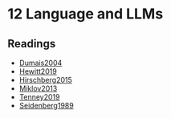 # 12 Language and LLMs

## Readings

- <a href="https://princetonuniversity.github.io/NEU-PSY-502/_static/pdf/Class%2012/Dumais2004.pdf" download>Dumais2004</a>
- <a href="https://princetonuniversity.github.io/NEU-PSY-502/_static/pdf/Class%2012/Hewitt2019.pdf" download>Hewitt2019</a>
- <a href="https://princetonuniversity.github.io/NEU-PSY-502/_static/pdf/Class%2012/Hirschberg2015.pdf" download>Hirschberg2015</a>
- <a href="https://princetonuniversity.github.io/NEU-PSY-502/_static/pdf/Class%2012/Miklov2013.pdf" download>Miklov2013</a>
- <a href="https://princetonuniversity.github.io/NEU-PSY-502/_static/pdf/Class%2012/Tenney2019.pdf" download>Tenney2019</a>
- <a href="https://princetonuniversity.github.io/NEU-PSY-502/_static/pdf/Class%2012/Seidenberg1989.pdf" download>Seidenberg1989</a>


